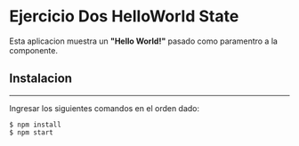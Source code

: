 # Ejercicio Dos HelloWorld State

Esta aplicacion muestra un **"Hello World!"** pasado como paramentro a la componente.


## Instalacion 
***
Ingresar los siguientes comandos en el orden dado:
```
$ npm install
$ npm start
```